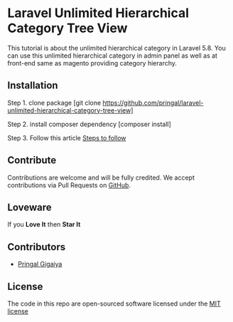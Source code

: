 # Laravel Unlimited Hierarchical Category Tree View

This tutorial is about the unlimited hierarchical category in Laravel 5.8. You can use this unlimited hierarchical category in admin panel as well as at front-end same as magento providing category hierarchy.

**Installation**
-

Step 1. clone package [git clone https://github.com/pringal/laravel-unlimited-hierarchical-category-tree-view]

Step 2. install composer dependency [composer install]

Step 3. Follow this article <a href="https://codescompanion.com/laravel-unlimited-hierarchical-category-tree-view/">Steps to follow</a>


**Contribute**
-

Contributions are welcome and will be fully credited. We accept contributions via Pull Requests on [GitHub](https://github.com/pringal/laravel-unlimited-hierarchical-category-tree-view).

**Loveware**
-

If you **Love It** then **Star It**

**Contributors**
-

* [Pringal Gigaiya](https://github.com/pringal)

**License**
-

The code in this repo are open-sourced software licensed under the [MIT license](http://opensource.org/licenses/MIT)
